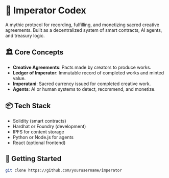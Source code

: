 # 🧬 Imperator Codex

A mythic protocol for recording, fulfilling, and monetizing sacred creative agreements. Built as a decentralized system of smart contracts, AI agents, and treasury logic.

## 🏛️ Core Concepts

- **Creative Agreements**: Pacts made by creators to produce works.
- **Ledger of Imperator**: Immutable record of completed works and minted value.
- **Imperatani**: Sacred currency issued for completed creative work.
- **Agents**: AI or human systems to detect, recommend, and monetize.

## 📦 Tech Stack

- Solidity (smart contracts)
- Hardhat or Foundry (development)
- IPFS for content storage
- Python or Node.js for agents
- React (optional frontend)

## 🚀 Getting Started

```bash
git clone https://github.com/yourusername/imperator

